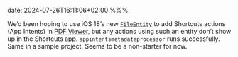 date: 2024-07-26T16:11:06+02:00
%%%

We‘d been hoping to use iOS 18’s new [`FileEntity`](https://developer.apple.com/documentation/appintents/fileentity/) to add Shortcuts actions (App Intents) in [PDF Viewer](https://apps.apple.com/app/id1120099014), but any actions using such an entity don’t show up in the Shortcuts app. `appintentsmetadataprocessor` runs successfully. Same in a sample project. Seems to be a non-starter for now.
